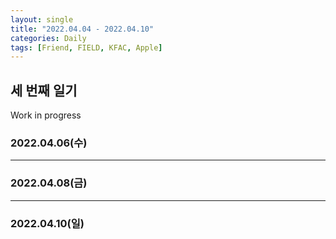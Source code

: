 ```yaml
---
layout: single
title: "2022.04.04 - 2022.04.10"
categories: Daily
tags: [Friend, FIELD, KFAC, Apple]
---
```


## 세 번째 일기

Work in progress

### 2022.04.06(수)

>

***

### 2022.04.08(금)

>

***

### 2022.04.10(일)

> 
